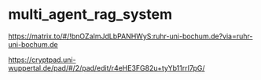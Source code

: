 # multi_agent_rag_system

https://matrix.to/#/!bnOZaImJdLbPANHWyS:ruhr-uni-bochum.de?via=ruhr-uni-bochum.de

https://cryptpad.uni-wuppertal.de/pad/#/2/pad/edit/r4eHE3FG82u+tyYb11rrI7pG/
